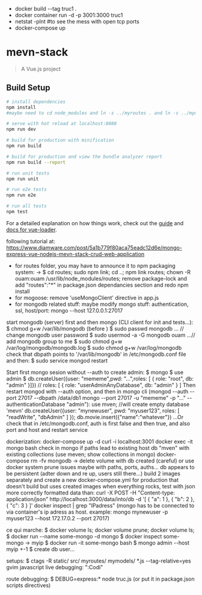 - docker build --tag truc1 .
- docker container run -d -p 3001:3000 truc1
- netstat -plnt #to see the mess with open tcp ports
- docker-compose up

# mevn-stack

> A Vue.js project

## Build Setup

``` bash
# install dependencies
npm install
#maybe need to cd node_modules and ln -s ../myroutes . and ln -s ../mymodels .

# serve with hot reload at localhost:8080
npm run dev

# build for production with minification
npm run build

# build for production and view the bundle analyzer report
npm run build --report

# run unit tests
npm run unit

# run e2e tests
npm run e2e

# run all tests
npm test
```

For a detailed explanation on how things work, check out the [guide](http://vuejs-templates.github.io/webpack/) and [docs for vue-loader](http://vuejs.github.io/vue-loader).

following tutorial at: https://www.djamware.com/post/5a1b779f80aca75eadc12d6e/mongo-express-vue-nodejs-mevn-stack-crud-web-application
- for routes folder, you may have to announce it to npm packaging system:
 -> $ cd routes; sudo npm link; cd ..; npm link routes; chown -R ouam:ouam /usr/lib/node_modules/routes; remove package-lock and add "routes":"*" in package.json dependancies section and redo npm install
- for mogoose: remove 'useMongoClient' directive in app.js
- for mongodb related stuff:
maybe modify mongo stuff: authentication, ssl, host/port: mongo --host 127.0.0.1:27017

start mongodb (server) first and then mongo (CLI client for init and tests...):
$ chmod g+w /var/lib/mongodb (before )
$ sudo passwd mongodb ... // change mongodb user password
$ sudo usermod -a -G mongodb ouam ...// add mongodb group to me
$ sudo chmod g+w /var/log/mongodb/mongodb.log
$ sudo chmod g+w /var/log/mongodb
check that dbpath points to '/var/lib/mongodb' in /etc/mongodb.conf file and then:
$ sudo service mongod restart

Start first mongo sesion without --auth to create admin:
$ mongo
$ use admin
$ db.createUser({user: "mememe",pwd: "...",roles: [ { role: "root", db: "admin" }]})
//	 	roles: [ { role: "userAdminAnyDatabase", db: "admin" } ]
Then restart mongod with --auth option, and then in mongo cli (mongod --auth --port 27017 --dbpath /data/db1 mongo --port 27017 -u "mememe" -p "..." --authenticationDatabase "admin"):
use mven; //will create empty database 'mevn'
db.createUser({user: "mynewuser", pwd: "myuser123", roles: [ "readWrite", "dbAdmin" ] });
db.movie.insert({"name":"whatever"})
...Or check that in /etc/mongodb.conf, auth is first false and then true, and also port and host and restart service

dockerization:
docker-compose up -d
curl -i localhost:3001
docker exec -it mongo bash
check in mongo if paths lead to existing host db "mven" with existing collections (use meven; show collections in mongo)
docker-compose rm -fv mongodb -> delete volume with db created (careful) or use docker system prune
issues maybe with paths, ports, auths...
db appears to be persistent (adter down and re up, users still there...)
build 2 images separately and create a new docker-compose.yml for production that doesn't build but uses created images
when everything rocks, test with json more correctly formatted data than: curl -X POST -H "Content-type: application/json" http://localhost:3000/data/into/db -d '[ { "a": 1 }, { "b": 2 }, { "c": 3 } ]'
docker inspect <containerid> | grep "IPadress"
(mongo has to be connected to via container's ip adress as host. example: mongo mynewuser -p myuser123 --host 172.17.0.2 --port 27017)

ce qui marche:
$ docker volume ls; docker volume prune; docker volume ls;
$ docker run --name some-mongo -d mongo
$ docker inspect some-mongo  -> myip
$ docker run -it some-mongo bash
 $ mongo admin --host myip +-1
 $ create db user...


setups:
$ ctags -R static/ src/ myroutes/ mymodels/ *.js --tag-relative=yes
gvim javascript live debugging: ":Codi"

route debugging: $ DEBUG=express:* node truc.js (or put it in package.json scripts directives)
